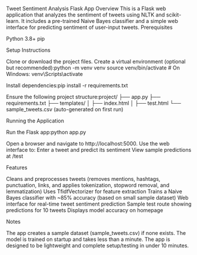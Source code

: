 Tweet Sentiment Analysis Flask App
Overview
This is a Flask web application that analyzes the sentiment of tweets using NLTK and scikit-learn. It includes a pre-trained Naive Bayes classifier and a simple web interface for predicting sentiment of user-input tweets.
Prerequisites

Python 3.8+
pip

Setup Instructions

Clone or download the project files.
Create a virtual environment (optional but recommended):python -m venv venv
source venv/bin/activate  # On Windows: venv\Scripts\activate


Install dependencies:pip install -r requirements.txt


Ensure the following project structure:project/
├── app.py
├── requirements.txt
├── templates/
│   ├── index.html
│   ├── test.html
└── sample_tweets.csv (auto-generated on first run)



Running the Application

Run the Flask app:python app.py


Open a browser and navigate to http://localhost:5000.
Use the web interface to:
Enter a tweet and predict its sentiment
View sample predictions at /test



Features

Cleans and preprocesses tweets (removes mentions, hashtags, punctuation, links, and applies tokenization, stopword removal, and lemmatization)
Uses TfidfVectorizer for feature extraction
Trains a Naive Bayes classifier with ~85% accuracy (based on small sample dataset)
Web interface for real-time tweet sentiment prediction
Sample test route showing predictions for 10 tweets
Displays model accuracy on homepage

Notes

The app creates a sample dataset (sample_tweets.csv) if none exists.
The model is trained on startup and takes less than a minute.
The app is designed to be lightweight and complete setup/testing in under 10 minutes.
